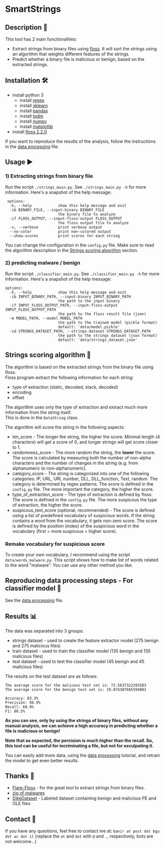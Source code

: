 # SmartStrings

## Description 📝

This tool has 2 main functionalities:
- Extract strings from binary files using [floss](https://github.com/mandiant/flare-floss). It will sort the strings using an algorithm that weights different features of the strings. 
- Predict whether a binary file is malicious or benign, based on the extracted strings.

## Installation 🛠️

- install python 3
  - install [regex](https://pypi.org/project/regex/) 
  - install [sklearn](https://scikit-learn.org/stable/install.html)
  - install [pandas](https://pandas.pydata.org/pandas-docs/stable/getting_started/install.html)
  - install [tqdm](https://pypi.org/project/tqdm/)
  - install [numpy](https://numpy.org/install/)
  - install [matplotlib](https://matplotlib.org/stable/users/installing.html)
- install [floss 2.2.0](https://github.com/mandiant/flare-floss)

If you want to reproduce the results of the analysis, follow the instructions in the [data processing](data/readme.md) file.


## Usage ▶️

### 1) Extracting strings from binary file
Run the script `./strings_main.py`. See `./strings_main.py -h` for more information. Here's a snapshot of the help message:

```
 options:
  -h, --help            show this help message and exit
  -ib BINARY_FILE, --input-binary BINARY_FILE
                        the binary file to analyze
  -if FLOSS_OUTPUT, --input-floss-output FLOSS_OUTPUT
                        the floss output file to analyze
  -v, --verbose         print verbose output
  --no-color            print non-colored output
  --show-scores         print scores for each string
```

You can change the configuration in the `config.py` file. Make sure to read the algorithm description in the [Strings scoring algorithm](extraction) section.

### 2) predicting malware / benign

Run the script `./classifier_main.py`. See `./classifier_main.py -h` for more information. Here's a snapshot of the help message:

```
options:
  -h, --help            show this help message and exit
  -ib INPUT_BINARY_PATH, --input-binary INPUT_BINARY_PATH
                        the path to the input binary
  -if INPUT_FLOSS_OUTPUT_PATH, --input-floss-output INPUT_FLOSS_OUTPUT_PATH
                        the path to the floss result file (json)
  -m MODEL_PATH, --model MODEL_PATH
                        the path to the trained model (pickle format)
                        default: 'data/model.pickle'
  -sd STRINGS_DATASET_PATH, --strings-dataset STRINGS_DATASET_PATH
                        the path to the strings dataset (json format)
                        default: 'data/strings_dataset.json'
```

## Strings scoring algorithm 🧮

The algorithm is based on the extracted strings from the binary file using floss. \
Floss program extract the following information for each string:
- type of extraction (static, decoded, stack, decoded)
- encoding
- offset

The algorithm uses only the type of extraction and extract much more information from the string itself.  \
This is done in the `DataString` class.

The algorithm will score the string in the following aspects:
- len_score - The longer the string, the higher the score. Minimal length (4 characters) will get a score of 0, and longer strings will get score closer to 1. 
- randomness_score - The more random the string, the **lower** the score. The score is calculated by measuring both the number of non-alpha characters and the number of changes in the string (e.g. from alphanumeric to non-alphanumeric).
- category_score - The string is categorized into one of the following categories: IP, URL, URI, number, DLL, DLL_function, Text, random. The category is determined by regex patterns. The score is defined in the `config.py` file. The more important the category, the higher the score.
- type_of_extraction_score - The type of extraction is defined by floss. The score is defined in the `config.py` file. The more suspicous the type of extraction, the higher the score.
- suspicous_text_score (optional, recommended) - The score is defined using a list of predefined vocabulary of suspicious words. If the string contains a word from the vocabulary, it gets non-zero score. The score is defined by the position (index) of the suspicious word in the vocabulary (first = more suspicous = higher score). 

### Remake vocabulary for suspicious score
To create your own vocabulary, I recommend using the script `data/words_malware.py`. This script shows how to make list of words related to the word "malware". You can use any other method you like. 


## Reproducing data processing steps - For classifier model 🔧

See the [data processing](data/readme.md) file.


## Results 📊

The data was separated into 3 groups:
- strings dataset - used to create the feature extractor model (275 benign and 275 malicious files)
- train dataset - used to train the classifier model (135 benign and 135 malicious files)
- test dataset - used to test the classifier model (45 benign and 45 malicious files)

The results on the test dataset are as follows:
```
The average score for the malicous test set is: 73.5637322293583
The average score for the benign test set is: 19.874307665594802

Accuracy: 83.3%
Precision: 96.9%
Recall: 68.9%
F1: 80.5%
```

**As you can see, only by using the strings of binary files, without any manual analysis, we can achieve a high accuracy in predicting whether a file is malicious or benign!**

**Note that as expected, the percision is much higher than the recall. So, this tool can be useful for incriminating a file, but not for exculpating it.**

You can easily add more data, using the [data processing](data/readme.md) tutorial, and retrain the model to get even better results. 


## Thanks 🙏

- [Flare-Floss](https://github.com/mandiant/flare-floss) - for the great tool to extract strings from binary files.
- [zip of malwares](https://mega.nz/file/WjomTSzK#2yb9W7_FhVp_DL6jscfOWdOHfDYszIZY2CyO6sLpEZs)
- [DikeDataset](https://github.com/iosifache/DikeDataset) - Labeled dataset containing benign and malicious PE and OLE files

## Contact 📧

If you have any questions, feel free to contact me at: `banir at post dot bgu dot ac dot il` (replace the `at` and `dot` with `@` and `.`, respectively, bots are not welcome...)
